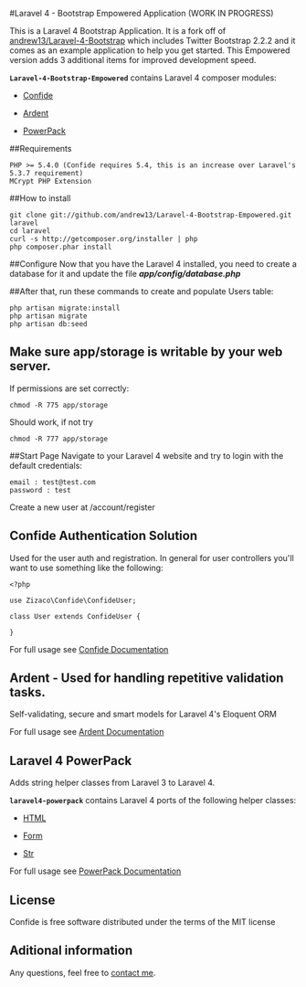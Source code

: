 #Laravel 4 - Bootstrap Empowered Application (WORK IN PROGRESS)

This is a Laravel 4 Bootstrap Application. It is a fork off of [andrew13/Laravel-4-Bootstrap](http://github.com/andrew13/Laravel-4-Bootstrap) which includes Twitter Bootstrap 2.2.2 and it comes as an example application to help you get started. This Empowered version adds 3 additional items for improved development speed. 

**`Laravel-4-Bootstrap-Empowered`** contains Laravel 4 composer modules:

- [Confide](#confide)

- [Ardent](#ardent)

- [PowerPack](#powerpack)

##Requirements

	PHP >= 5.4.0 (Confide requires 5.4, this is an increase over Laravel's 5.3.7 requirement)
	MCrypt PHP Extension

##How to install

	git clone git://github.com/andrew13/Laravel-4-Bootstrap-Empowered.git laravel
	cd laravel
	curl -s http://getcomposer.org/installer | php
	php composer.phar install

##Configure
Now that you have the Laravel 4 installed, you need to create a database for it and update the file ***app/config/database.php***



##After that, run these commands to create and populate Users table:

	php artisan migrate:install
	php artisan migrate
	php artisan db:seed


## Make sure app/storage is writable by your web server.
If permissions are set correctly:

    chmod -R 775 app/storage

Should work, if not try

    chmod -R 777 app/storage

##Start Page
Navigate to your Laravel 4 website and try to login with the default credentials:

	email : test@test.com
	password : test

Create a new user at /account/register

<a name="confide"></a>
## Confide Authentication Solution

Used for the user auth and registration. In general for user controllers you'll want to use something like the following:

    <?php

    use Zizaco\Confide\ConfideUser;

    class User extends ConfideUser {

    }

For full usage see [Confide Documentation](https://github.com/Zizaco/confide)

<a name="ardent"></a>
## Ardent - Used for handling repetitive validation tasks.

Self-validating, secure and smart models for Laravel 4's Eloquent ORM 

For full usage see [Ardent Documentation](https://github.com/laravelbook/ardent) 

<a name="powerpack"></a>
## Laravel 4 PowerPack

Adds string helper classes from Laravel 3 to Laravel 4.

**`laravel4-powerpack`** contains Laravel 4 ports of the following helper classes:

- [HTML](https://github.com/laravelbook/laravel4-powerpack#html_class)

- [Form](https://github.com/laravelbook/laravel4-powerpack#form_class)

- [Str](https://github.com/laravelbook/laravel4-powerpack#str_class)

For full usage see [PowerPack Documentation](https://github.com/laravelbook/laravel4-powerpack)

## License

Confide is free software distributed under the terms of the MIT license

## Aditional information

Any questions, feel free to [contact me](http://twitter.com/andrewelkins).
